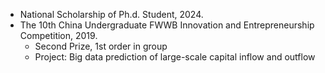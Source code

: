 - National Scholarship of Ph.d. Student, 2024.
- The 10th China Undergraduate FWWB Innovation and Entrepreneurship Competition, 2019.
  - Second Prize, 1st order in group
  - Project: Big data prediction of large-scale capital inflow and outflow